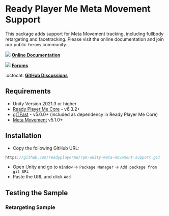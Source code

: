 # Ready Player Me Meta Movement Support

This package adds support for Meta Movement tracking, including fullbody retargeting and facetracking.
Please visit the online documentation and join our public `forums` community.

![](https://i.imgur.com/zGamwPM.png) **[Online Documentation]( https://docs.readyplayer.me/ready-player-me/integration-guides/unity )**

![](https://github.com/readyplayerme/rpm-unity-sdk-webview/assets/25016626/130b50db-d6af-4277-9da3-03172bc085eb) **[Forums](https://forum.readyplayer.me/)**

:octocat: **[GitHub Discussions]( https://github.com/readyplayerme/rpm-unity-sdk-core/discussions )**

## Requirements
- Unity Version 2021.3 or higher
- [Ready Player Me Core](https://github.com/readyplayerme/rpm-unity-sdk-core) - v6.3.2+
- [glTFast](https://github.com/atteneder/glTFast) - v5.0.0+ (included as dependency in Ready Player Me Core)
- [Meta Movement](https://github.com/oculus-samples/Unity-Movement.git#dev) v5.1.0+

## Installation
- Copy the following GitHub URL: 
```cs 
https://github.com/readyplayerme/rpm-unity-meta-movement-support.git
```
- Open Unity and go to `Window` -> `Package Manager` -> `Add package from git URL`
- Paste the URL and click `Add`

## Testing the Sample 
### Retargeting Sample
